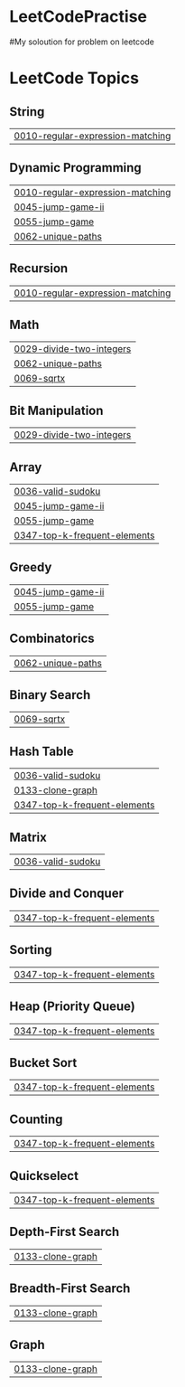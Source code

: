 # LeetCodePractise
#My soloution for problem on leetcode 

<!---LeetCode Topics Start-->
# LeetCode Topics
## String
|  |
| ------- |
| [0010-regular-expression-matching](https://github.com/MinhPhuc2k3/LeetCodePractise/tree/master/0010-regular-expression-matching) |
## Dynamic Programming
|  |
| ------- |
| [0010-regular-expression-matching](https://github.com/MinhPhuc2k3/LeetCodePractise/tree/master/0010-regular-expression-matching) |
| [0045-jump-game-ii](https://github.com/MinhPhuc2k3/LeetCodePractise/tree/master/0045-jump-game-ii) |
| [0055-jump-game](https://github.com/MinhPhuc2k3/LeetCodePractise/tree/master/0055-jump-game) |
| [0062-unique-paths](https://github.com/MinhPhuc2k3/LeetCodePractise/tree/master/0062-unique-paths) |
## Recursion
|  |
| ------- |
| [0010-regular-expression-matching](https://github.com/MinhPhuc2k3/LeetCodePractise/tree/master/0010-regular-expression-matching) |
## Math
|  |
| ------- |
| [0029-divide-two-integers](https://github.com/MinhPhuc2k3/LeetCodePractise/tree/master/0029-divide-two-integers) |
| [0062-unique-paths](https://github.com/MinhPhuc2k3/LeetCodePractise/tree/master/0062-unique-paths) |
| [0069-sqrtx](https://github.com/MinhPhuc2k3/LeetCodePractise/tree/master/0069-sqrtx) |
## Bit Manipulation
|  |
| ------- |
| [0029-divide-two-integers](https://github.com/MinhPhuc2k3/LeetCodePractise/tree/master/0029-divide-two-integers) |
## Array
|  |
| ------- |
| [0036-valid-sudoku](https://github.com/MinhPhuc2k3/LeetCodePractise/tree/master/0036-valid-sudoku) |
| [0045-jump-game-ii](https://github.com/MinhPhuc2k3/LeetCodePractise/tree/master/0045-jump-game-ii) |
| [0055-jump-game](https://github.com/MinhPhuc2k3/LeetCodePractise/tree/master/0055-jump-game) |
| [0347-top-k-frequent-elements](https://github.com/MinhPhuc2k3/LeetCodePractise/tree/master/0347-top-k-frequent-elements) |
## Greedy
|  |
| ------- |
| [0045-jump-game-ii](https://github.com/MinhPhuc2k3/LeetCodePractise/tree/master/0045-jump-game-ii) |
| [0055-jump-game](https://github.com/MinhPhuc2k3/LeetCodePractise/tree/master/0055-jump-game) |
## Combinatorics
|  |
| ------- |
| [0062-unique-paths](https://github.com/MinhPhuc2k3/LeetCodePractise/tree/master/0062-unique-paths) |
## Binary Search
|  |
| ------- |
| [0069-sqrtx](https://github.com/MinhPhuc2k3/LeetCodePractise/tree/master/0069-sqrtx) |
## Hash Table
|  |
| ------- |
| [0036-valid-sudoku](https://github.com/MinhPhuc2k3/LeetCodePractise/tree/master/0036-valid-sudoku) |
| [0133-clone-graph](https://github.com/MinhPhuc2k3/LeetCodePractise/tree/master/0133-clone-graph) |
| [0347-top-k-frequent-elements](https://github.com/MinhPhuc2k3/LeetCodePractise/tree/master/0347-top-k-frequent-elements) |
## Matrix
|  |
| ------- |
| [0036-valid-sudoku](https://github.com/MinhPhuc2k3/LeetCodePractise/tree/master/0036-valid-sudoku) |
## Divide and Conquer
|  |
| ------- |
| [0347-top-k-frequent-elements](https://github.com/MinhPhuc2k3/LeetCodePractise/tree/master/0347-top-k-frequent-elements) |
## Sorting
|  |
| ------- |
| [0347-top-k-frequent-elements](https://github.com/MinhPhuc2k3/LeetCodePractise/tree/master/0347-top-k-frequent-elements) |
## Heap (Priority Queue)
|  |
| ------- |
| [0347-top-k-frequent-elements](https://github.com/MinhPhuc2k3/LeetCodePractise/tree/master/0347-top-k-frequent-elements) |
## Bucket Sort
|  |
| ------- |
| [0347-top-k-frequent-elements](https://github.com/MinhPhuc2k3/LeetCodePractise/tree/master/0347-top-k-frequent-elements) |
## Counting
|  |
| ------- |
| [0347-top-k-frequent-elements](https://github.com/MinhPhuc2k3/LeetCodePractise/tree/master/0347-top-k-frequent-elements) |
## Quickselect
|  |
| ------- |
| [0347-top-k-frequent-elements](https://github.com/MinhPhuc2k3/LeetCodePractise/tree/master/0347-top-k-frequent-elements) |
## Depth-First Search
|  |
| ------- |
| [0133-clone-graph](https://github.com/MinhPhuc2k3/LeetCodePractise/tree/master/0133-clone-graph) |
## Breadth-First Search
|  |
| ------- |
| [0133-clone-graph](https://github.com/MinhPhuc2k3/LeetCodePractise/tree/master/0133-clone-graph) |
## Graph
|  |
| ------- |
| [0133-clone-graph](https://github.com/MinhPhuc2k3/LeetCodePractise/tree/master/0133-clone-graph) |
<!---LeetCode Topics End-->